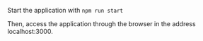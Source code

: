 Start the application with `npm run start`

Then, access the application through the browser in the address localhost:3000.
